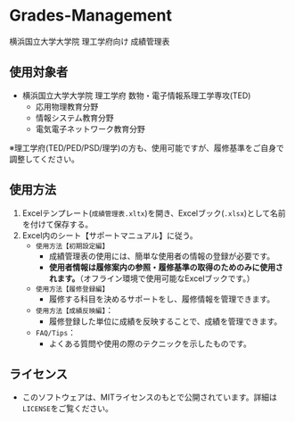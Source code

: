 # Grades-Management

横浜国立大学大学院 理工学府向け 成績管理表

## 使用対象者
- 横浜国立大学大学院 理工学府 数物・電子情報系理工学専攻(TED)
  - 応用物理教育分野
  - 情報システム教育分野
  - 電気電子ネットワーク教育分野

※理工学府(TED/PED/PSD/理学)の方も、使用可能ですが、履修基準をご自身で調整してください。

## 使用方法

1. Excelテンプレート(`成績管理表.xltx`)を開き、Excelブック(`.xlsx`)として名前を付けて保存する。
2. Excel内のシート【サポートマニュアル】に従う。
   - `使用方法【初期設定編】`
     - 成績管理表の使用には、簡単な使用者の情報の登録が必要です。
     - **使用者情報は履修案内の参照・履修基準の取得のためのみに使用されます。**（オフライン環境で使用可能なExcelブックです。）
   - `使用方法【履修登録編】`
     - 履修する科目を決めるサポートをし、履修情報を管理できます。
   - `使用方法【成績反映編】`：
     - 履修登録した単位に成績を反映することで、成績を管理できます。
   - `FAQ/Tips`：
     - よくある質問や使用の際のテクニックを示したものです。

## ライセンス
- このソフトウェアは、MITライセンスのもとで公開されています。詳細は`LICENSE`をご覧ください。